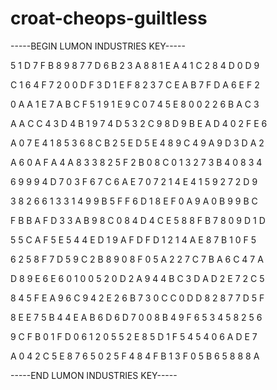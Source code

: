 # croat-cheops-guiltless

-----BEGIN LUMON INDUSTRIES KEY-----

5 1 D 7 F B 8 9 8 7 7 D 6 B 2 3 A 8 8 1 E A 4 1 C 2 8 4 D 0 D 9

C 1 6 4 F 7 2 0 0 D F 3 D 1 E F 8 2 3 7 C E A B 7 F D A 6 E F 2

0 A A 1 E 7 A B C F 5 1 9 1 E 9 C 0 7 4 5 E 8 0 0 2 2 6 B A C 3

A A C C 4 3 D 4 B 1 9 7 4 D 5 3 2 C 9 8 D 9 B E A D 4 0 2 F E 6

A 0 7 E 4 1 8 5 3 6 8 C B 2 5 E D 5 E 4 8 9 C 4 9 A 9 D 3 D A 2

A 6 0 A F A 4 A 8 3 3 8 2 5 F 2 B 0 8 C 0 1 3 2 7 3 B 4 0 8 3 4

6 9 9 9 4 D 7 0 3 F 6 7 C 6 A E 7 0 7 2 1 4 E 4 1 5 9 2 7 2 D 9

3 8 2 6 6 1 3 3 1 4 9 9 B 5 F F 6 D 1 8 E F 0 A 9 A 0 B 9 9 B C

F B B A F D 3 3 A B 9 8 C 0 8 4 D 4 C E 5 8 8 F B 7 8 0 9 D 1 D

5 5 C A F 5 E 5 4 4 E D 1 9 A F D F D 1 2 1 4 A E 8 7 B 1 0 F 5

6 2 5 8 F 7 D 5 9 C 2 B 8 9 0 8 F 0 5 A 2 2 7 C 7 B A 6 C 4 7 A

D 8 9 E 6 E 6 0 1 0 0 5 2 0 D 2 A 9 4 4 B C 3 D A D 2 E 7 2 C 5

8 4 5 F E A 9 6 C 9 4 2 E 2 6 B 7 3 0 C C 0 D D 8 2 8 7 7 D 5 F

8 E E 7 5 B 4 4 E A B 6 D 6 D 7 0 0 8 B 4 9 F 6 5 3 4 5 8 2 5 6

9 C F B 0 1 F D 0 6 1 2 0 5 5 2 E 8 5 D 1 F 5 4 5 4 0 6 A D E 7

A 0 4 2 C 5 E 8 7 6 5 0 2 5 F 4 8 4 F B 1 3 F 0 5 B 6 5 8 8 8 A

-----END LUMON INDUSTRIES KEY-----
